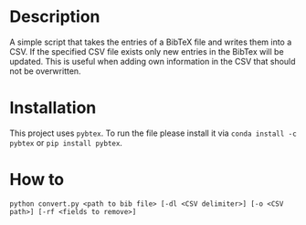 # Description
A simple script that takes the entries of a BibTeX file and writes them into a CSV. If the specified CSV file exists only new entries in the BibTex will be updated.
This is useful when adding own information in the CSV that should not be overwritten.

# Installation
This project uses `pybtex`.
To run the file please install it via `conda install -c pybtex` or `pip install pybtex`.

# How to
`python convert.py <path to bib file> [-dl <CSV delimiter>] [-o <CSV path>] [-rf <fields to remove>]`
